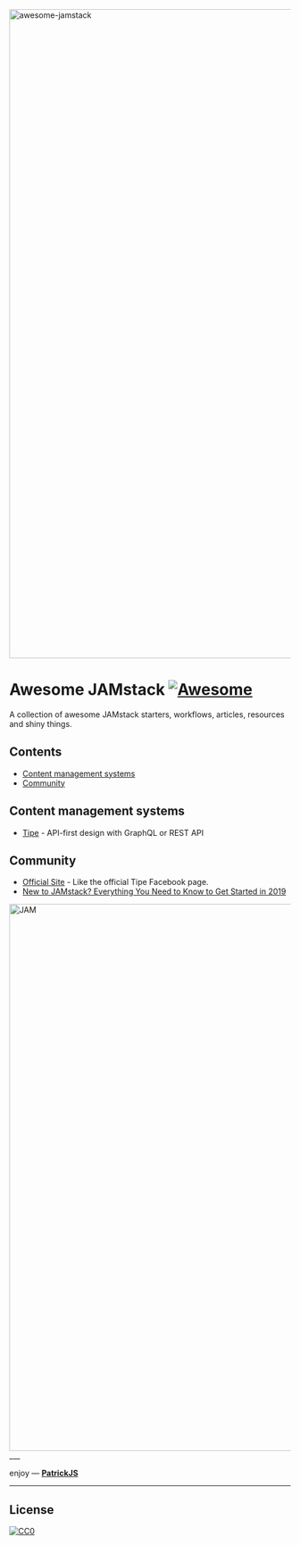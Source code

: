 <img width="1163" alt="awesome-jamstack" src="https://user-images.githubusercontent.com/1016365/33236442-924c9cac-d208-11e7-9427-40bba133bf9d.png">


# Awesome JAMstack  [![Awesome](https://cdn.rawgit.com/sindresorhus/awesome/d7305f38d29fed78fa85652e3a63e154dd8e8829/media/badge.svg)](https://github.com/sindresorhus/awesome)
A collection of awesome JAMstack starters, workflows, articles, resources and shiny things.


## Contents
- [Content management systems](#content-management-systems)
- [Community](#community)


## Content management systems
 - [Tipe](https://tipe.io/) - API-first design with GraphQL or REST API


## Community
- [Official Site](https://jamstack.org/) - Like the official Tipe Facebook page.
- [New to JAMstack? Everything You Need to Know to Get Started in 2019](https://snipcart.com/blog/jamstack)

<img width="980" alt="JAM" src="https://user-images.githubusercontent.com/1016365/33236444-9806ea94-d208-11e7-8486-b93aec07b4ea.png">
___

enjoy — [**PatrickJS**](https://twitter.com/gdi2290)

___

## License

[![CC0](https://licensebuttons.net/p/zero/1.0/88x31.png)](https://creativecommons.org/publicdomain/zero/1.0/)
